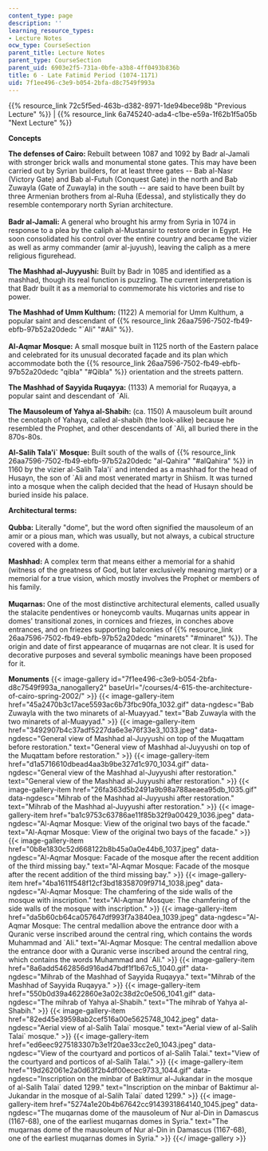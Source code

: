 ```yaml
---
content_type: page
description: ''
learning_resource_types:
- Lecture Notes
ocw_type: CourseSection
parent_title: Lecture Notes
parent_type: CourseSection
parent_uid: 6903e2f5-731a-0bfe-a3b8-4ff0493b836b
title: 6 - Late Fatimid Period (1074-1171)
uid: 7f1ee496-c3e9-b054-2bfa-d8c7549f993a
---
```


{{% resource_link 72c5f5ed-463b-d382-8971-1de94bece98b "Previous Lecture" %}} | {{% resource_link 6a745240-ada4-c1be-e59a-1f62b1f5a05b "Next Lecture" %}}

  
**Concepts**

**The defenses of Cairo:** Rebuilt between 1087 and 1092 by Badr al-Jamali with stronger brick walls and monumental stone gates. This may have been carried out by Syrian builders, for at least three gates -- Bab al-Nasr (Victory Gate) and Bab al-Futuh (Conquest Gate) in the north and Bab Zuwayla (Gate of Zuwayla) in the south -- are said to have been built by three Armenian brothers from al-Ruha (Edessa), and stylistically they do resemble contemporary north Syrian architecture.   
       
**Badr al-Jamali:** A general who brought his army from Syria in 1074 in response to a plea by the caliph al-Mustansir to restore order in Egypt. He soon consolidated his control over the entire country and became the vizier as well as army commander (amir al-juyush), leaving the caliph as a mere religious figurehead.

**The Mashhad al-Juyyushi:** Built by Badr in 1085 and identified as a mashhad, though its real function is puzzling. The current interpretation is that Badr built it as a memorial to commemorate his victories and rise to power.

**The Mashhad of Umm Kulthum:** (1122) A memorial for Umm Kulthum, a popular saint and descendant of {{% resource_link 26aa7596-7502-fb49-ebfb-97b52a20dedc "&grave;Ali" "#Ali" %}}.   
       
**Al-Aqmar Mosque:** A small mosque built in 1125 north of the Eastern palace and celebrated for its unusual decorated façade and its plan which accommodate both the {{% resource_link 26aa7596-7502-fb49-ebfb-97b52a20dedc "qibla" "#Qibla" %}} orientation and the streets pattern. 

**The Mashhad of Sayyida Ruqayya:** (1133) A memorial for Ruqayya, a popular saint and descendant of &grave;Ali.

**The Mausoleum of Yahya al-Shabih:** (ca. 1150) A mausoleum built around the cenotaph of Yahaya, called al-shabih (the look-alike) because he resembled the Prophet, and other descendants of &grave;Ali, all buried there in the 870s-80s.

**Al-Salih Tala'i&grave; Mosque:** Built south of the walls of {{% resource_link 26aa7596-7502-fb49-ebfb-97b52a20dedc "al-Qahira" "#alQahira" %}} in 1160 by the vizier al-Salih Tala'i&grave; and intended as a mashhad for the head of Husayn, the son of &grave;Ali and most venerated martyr in Shiism. It was turned into a mosque when the caliph decided that the head of Husayn should be buried inside his palace.

**Architectural terms:**  
       
**Qubba:** Literally "dome", but the word often signified the mausoleum of an amir or a pious man, which was usually, but not always, a cubical structure covered with a dome.   
       
**Mashhad:** A complex term that means either a memorial for a shahid (witness of the greatness of God, but later exclusively meaning martyr) or a memorial for a true vision, which mostly involves the Prophet or members of his family.   
       
**Muqarnas:** One of the most distinctive architectural elements, called usually the stalacite pendentives or honeycomb vaults. Muqarnas units appear in domes' transitional zones, in cornices and friezes, in conches above entrances, and on friezes supporting balconies of {{% resource_link 26aa7596-7502-fb49-ebfb-97b52a20dedc "minarets" "#minaret" %}}. The origin and date of first appearance of muqarnas are not clear. It is used for decorative purposes and several symbolic meanings have been proposed for it. 

**Monuments**
{{< image-gallery id="7f1ee496-c3e9-b054-2bfa-d8c7549f993a_nanogallery2" baseUrl="/courses/4-615-the-architecture-of-cairo-spring-2002/" >}}
{{< image-gallery-item href="45a2470b3c17ace5593ac6b73fbc90fa_1032.gif" data-ngdesc="Bab Zuwayla with the two minarets of al-Muayyad." text="Bab Zuwayla with the two minarets of al-Muayyad." >}}
{{< image-gallery-item href="3492907b4c37adf5227da6e3e76f33e3_1033.jpeg" data-ngdesc="General view of Mashhad al-Juyyushi on top of the Muqattam before restoration." text="General view of Mashhad al-Juyyushi on top of the Muqattam before restoration." >}}
{{< image-gallery-item href="d1a5716610dbead4aa3b9be327d1c970_1034.gif" data-ngdesc="General view of the Mashhad al-Juyyushi after restoration." text="General view of the Mashhad al-Juyyushi after restoration." >}}
{{< image-gallery-item href="26fa363d5b2491a9b98a788aeaea95db_1035.gif" data-ngdesc="Mihrab of the Mashhad al-Juyyushi after restoration." text="Mihrab of the Mashhad al-Juyyushi after restoration." >}}
{{< image-gallery-item href="ba1c9753c63786ae11f85b32f9a00429_1036.jpeg" data-ngdesc="Al-Aqmar Mosque: View of the original two bays of the facade." text="Al-Aqmar Mosque: View of the original two bays of the facade." >}}
{{< image-gallery-item href="0b8e1830c52d668122b8b45a0a0e44b6_1037.jpeg" data-ngdesc="Al-Aqmar Mosque: Facade of the mosque after the recent addition of the third missing bay." text="Al-Aqmar Mosque: Facade of the mosque after the recent addition of the third missing bay." >}}
{{< image-gallery-item href="4ba1611f548f12cf3bd18358709f9714_1038.jpeg" data-ngdesc="Al-Aqmar Mosque: The chamfering of the side walls of the mosque with inscription." text="Al-Aqmar Mosque: The chamfering of the side walls of the mosque with inscription." >}}
{{< image-gallery-item href="da5b60cb64ca057647df993f7a3840ea_1039.jpeg" data-ngdesc="Al-Aqmar Mosque: The central medallion above the entrance door with a Quranic verse inscribed around the central ring, which contains the words Muhammad and &grave;Ali." text="Al-Aqmar Mosque: The central medallion above the entrance door with a Quranic verse inscribed around the central ring, which contains the words Muhammad and &grave;Ali." >}}
{{< image-gallery-item href="8a6add5462856d916ad47bdf1f1b67c5_1040.gif" data-ngdesc="Mihrab of the Mashhad of Sayyida Ruqayya." text="Mihrab of the Mashhad of Sayyida Ruqayya." >}}
{{< image-gallery-item href="550b0d39a4622860e3a02c38d2c0e506_1041.gif" data-ngdesc="The mihrab of Yahya al-Shabih." text="The mihrab of Yahya al-Shabih." >}}
{{< image-gallery-item href="82ed45e39598ab2cef516a00e5625748_1042.jpeg" data-ngdesc="Aerial view of al-Salih Talai&grave; mosque." text="Aerial view of al-Salih Talai&grave; mosque." >}}
{{< image-gallery-item href="ed6eec9275183307b3e1f20ae33cc2e0_1043.jpeg" data-ngdesc="View of the courtyard and porticos of al-Salih Talai." text="View of the courtyard and porticos of al-Salih Talai." >}}
{{< image-gallery-item href="19d262061e2a0d63f2b4df00ecec9733_1044.gif" data-ngdesc="Inscription on the minbar of Baktimur al-Jukandar in the mosque of al-Salih Talai&grave; dated 1299." text="Inscription on the minbar of Baktimur al-Jukandar in the mosque of al-Salih Talai&grave; dated 1299." >}}
{{< image-gallery-item href="5274a1e20b4b67642cc9143931864140_1045.jpeg" data-ngdesc="The muqarnas dome of the mausoleum of Nur al-Din in Damascus (1167-68), one of the earliest muqarnas domes in Syria." text="The muqarnas dome of the mausoleum of Nur al-Din in Damascus (1167-68), one of the earliest muqarnas domes in Syria." >}}
{{</ image-gallery >}}